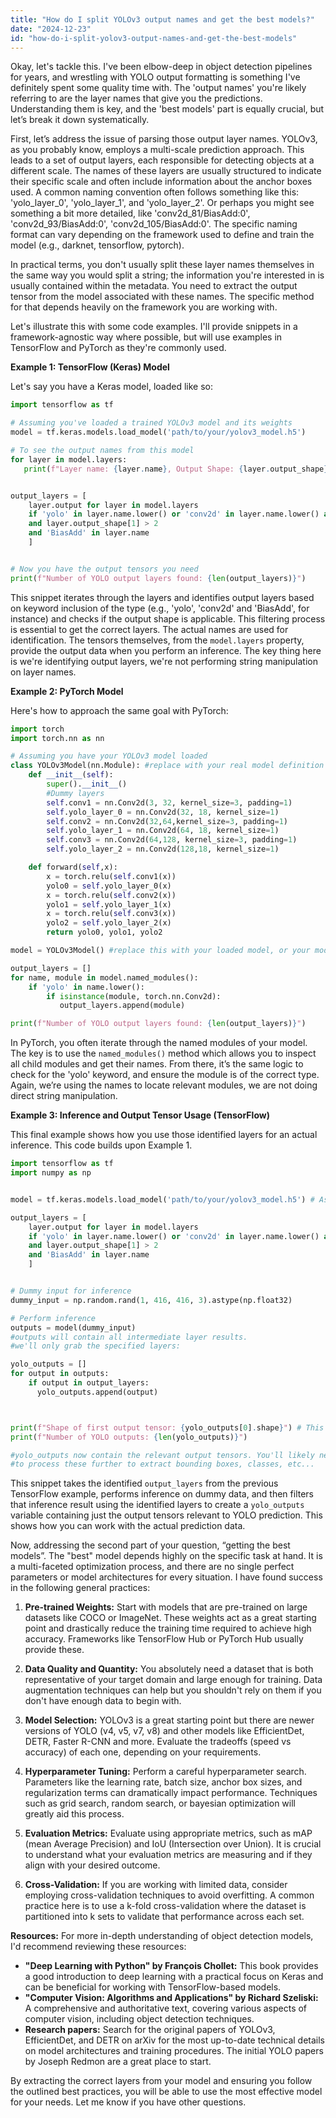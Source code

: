 ```yaml
---
title: "How do I split YOLOv3 output names and get the best models?"
date: "2024-12-23"
id: "how-do-i-split-yolov3-output-names-and-get-the-best-models"
---
```


Okay, let's tackle this. I've been elbow-deep in object detection pipelines for years, and wrestling with YOLO output formatting is something I've definitely spent some quality time with. The 'output names' you're likely referring to are the layer names that give you the predictions. Understanding them is key, and the 'best models' part is equally crucial, but let’s break it down systematically.

First, let’s address the issue of parsing those output layer names. YOLOv3, as you probably know, employs a multi-scale prediction approach. This leads to a set of output layers, each responsible for detecting objects at a different scale. The names of these layers are usually structured to indicate their specific scale and often include information about the anchor boxes used. A common naming convention often follows something like this: 'yolo_layer_0', 'yolo_layer_1', and 'yolo_layer_2'. Or perhaps you might see something a bit more detailed, like 'conv2d_81/BiasAdd:0', 'conv2d_93/BiasAdd:0', 'conv2d_105/BiasAdd:0'. The specific naming format can vary depending on the framework used to define and train the model (e.g., darknet, tensorflow, pytorch).

In practical terms, you don't usually split these layer names themselves in the same way you would split a string; the information you're interested in is usually contained within the metadata. You need to extract the output tensor from the model associated with these names. The specific method for that depends heavily on the framework you are working with.

Let's illustrate this with some code examples. I'll provide snippets in a framework-agnostic way where possible, but will use examples in TensorFlow and PyTorch as they're commonly used.

**Example 1: TensorFlow (Keras) Model**

Let's say you have a Keras model, loaded like so:

```python
import tensorflow as tf

# Assuming you've loaded a trained YOLOv3 model and its weights
model = tf.keras.models.load_model('path/to/your/yolov3_model.h5')

# To see the output names from this model
for layer in model.layers:
   print(f"Layer name: {layer.name}, Output Shape: {layer.output_shape}")


output_layers = [
    layer.output for layer in model.layers
    if 'yolo' in layer.name.lower() or 'conv2d' in layer.name.lower() and layer.output_shape[1] is not None
    and layer.output_shape[1] > 2
    and 'BiasAdd' in layer.name
    ]


# Now you have the output tensors you need
print(f"Number of YOLO output layers found: {len(output_layers)}")
```

This snippet iterates through the layers and identifies output layers based on keyword inclusion of the type (e.g., 'yolo', 'conv2d' and 'BiasAdd', for instance) and checks if the output shape is applicable. This filtering process is essential to get the correct layers. The actual names are used for identification. The tensors themselves, from the `model.layers` property, provide the output data when you perform an inference. The key thing here is we're identifying output layers, we're not performing string manipulation on layer names.

**Example 2: PyTorch Model**

Here's how to approach the same goal with PyTorch:

```python
import torch
import torch.nn as nn

# Assuming you have your YOLOv3 model loaded
class YOLOv3Model(nn.Module): #replace with your real model definition or model loading logic
    def __init__(self):
        super().__init__()
        #Dummy layers
        self.conv1 = nn.Conv2d(3, 32, kernel_size=3, padding=1)
        self.yolo_layer_0 = nn.Conv2d(32, 18, kernel_size=1)
        self.conv2 = nn.Conv2d(32,64,kernel_size=3, padding=1)
        self.yolo_layer_1 = nn.Conv2d(64, 18, kernel_size=1)
        self.conv3 = nn.Conv2d(64,128, kernel_size=3, padding=1)
        self.yolo_layer_2 = nn.Conv2d(128,18, kernel_size=1)

    def forward(self,x):
        x = torch.relu(self.conv1(x))
        yolo0 = self.yolo_layer_0(x)
        x = torch.relu(self.conv2(x))
        yolo1 = self.yolo_layer_1(x)
        x = torch.relu(self.conv3(x))
        yolo2 = self.yolo_layer_2(x)
        return yolo0, yolo1, yolo2

model = YOLOv3Model() #replace this with your loaded model, or your model definition

output_layers = []
for name, module in model.named_modules():
    if 'yolo' in name.lower():
        if isinstance(module, torch.nn.Conv2d):
           output_layers.append(module)

print(f"Number of YOLO output layers found: {len(output_layers)}")
```

In PyTorch, you often iterate through the named modules of your model. The key is to use the `named_modules()` method which allows you to inspect all child modules and get their names. From there, it’s the same logic to check for the 'yolo' keyword, and ensure the module is of the correct type. Again, we’re using the names to locate relevant modules, we are not doing direct string manipulation.

**Example 3: Inference and Output Tensor Usage (TensorFlow)**

This final example shows how you use those identified layers for an actual inference. This code builds upon Example 1.

```python
import tensorflow as tf
import numpy as np


model = tf.keras.models.load_model('path/to/your/yolov3_model.h5') # Assumes you have a model

output_layers = [
    layer.output for layer in model.layers
    if 'yolo' in layer.name.lower() or 'conv2d' in layer.name.lower() and layer.output_shape[1] is not None
    and layer.output_shape[1] > 2
    and 'BiasAdd' in layer.name
    ]


# Dummy input for inference
dummy_input = np.random.rand(1, 416, 416, 3).astype(np.float32)

# Perform inference
outputs = model(dummy_input)
#outputs will contain all intermediate layer results.
#we'll only grab the specified layers:

yolo_outputs = []
for output in outputs:
    if output in output_layers:
      yolo_outputs.append(output)



print(f"Shape of first output tensor: {yolo_outputs[0].shape}") # This will show you the shape of the first output
print(f"Number of YOLO outputs: {len(yolo_outputs)}")

#yolo_outputs now contain the relevant output tensors. You'll likely need
#to process these further to extract bounding boxes, classes, etc...
```

This snippet takes the identified `output_layers` from the previous TensorFlow example, performs inference on dummy data, and then filters that inference result using the identified layers to create a `yolo_outputs` variable containing just the output tensors relevant to YOLO prediction. This shows how you can work with the actual prediction data.

Now, addressing the second part of your question, “getting the best models”. The "best" model depends highly on the specific task at hand. It is a multi-faceted optimization process, and there are no single perfect parameters or model architectures for every situation. I have found success in the following general practices:

1.  **Pre-trained Weights:** Start with models that are pre-trained on large datasets like COCO or ImageNet. These weights act as a great starting point and drastically reduce the training time required to achieve high accuracy. Frameworks like TensorFlow Hub or PyTorch Hub usually provide these.

2.  **Data Quality and Quantity:** You absolutely need a dataset that is both representative of your target domain and large enough for training. Data augmentation techniques can help but you shouldn't rely on them if you don't have enough data to begin with.

3.  **Model Selection:** YOLOv3 is a great starting point but there are newer versions of YOLO (v4, v5, v7, v8) and other models like EfficientDet, DETR, Faster R-CNN and more. Evaluate the tradeoffs (speed vs accuracy) of each one, depending on your requirements.

4.  **Hyperparameter Tuning:** Perform a careful hyperparameter search. Parameters like the learning rate, batch size, anchor box sizes, and regularization terms can dramatically impact performance. Techniques such as grid search, random search, or bayesian optimization will greatly aid this process.

5.  **Evaluation Metrics:** Evaluate using appropriate metrics, such as mAP (mean Average Precision) and IoU (Intersection over Union). It is crucial to understand what your evaluation metrics are measuring and if they align with your desired outcome.

6.  **Cross-Validation:** If you are working with limited data, consider employing cross-validation techniques to avoid overfitting. A common practice here is to use a k-fold cross-validation where the dataset is partitioned into k sets to validate that performance across each set.

**Resources:**
For more in-depth understanding of object detection models, I'd recommend reviewing these resources:

*   **"Deep Learning with Python" by François Chollet:** This book provides a good introduction to deep learning with a practical focus on Keras and can be beneficial for working with TensorFlow-based models.
*   **"Computer Vision: Algorithms and Applications" by Richard Szeliski:** A comprehensive and authoritative text, covering various aspects of computer vision, including object detection techniques.
*   **Research papers:** Search for the original papers of YOLOv3, EfficientDet, and DETR on arXiv for the most up-to-date technical details on model architectures and training procedures. The initial YOLO papers by Joseph Redmon are a great place to start.

By extracting the correct layers from your model and ensuring you follow the outlined best practices, you will be able to use the most effective model for your needs. Let me know if you have other questions.
